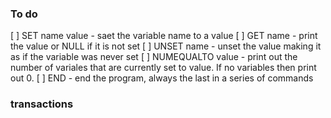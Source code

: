 ### To do
[ ] SET name value - saet the variable name to a value
[ ] GET name - print the value or NULL if it is not set
[ ] UNSET name - unset the value making it as if the variable was never set
[ ] NUMEQUALTO value - print out the number of variales that are currently set
to value. If no variables then print out 0.
[ ] END - end the program, always the last in a series of commands

### transactions
